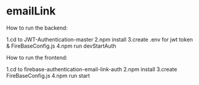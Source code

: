 # emailLink

How to run the backend:

1.cd to JWT-Authentication-master 
2.npm install 
3.create .env for jwt token & FireBaseConfig.js
4.npm run devStartAuth

How to run the frontend:

1.cd to firebase-authentication-email-link-auth
2.npm install 
3.create FireBaseConfig.js
4.npm run start
